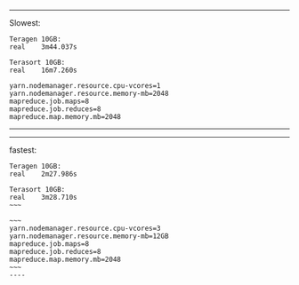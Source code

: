 
-----
Slowest:
~~~
Teragen 10GB:
real	3m44.037s
~~~
~~~
Terasort 10GB:
real	16m7.260s
~~~
~~~
yarn.nodemanager.resource.cpu-vcores=1
yarn.nodemanager.resource.memory-mb=2048
mapreduce.job.maps=8 
mapreduce.job.reduces=8 
mapreduce.map.memory.mb=2048
~~~
-----


---
fastest:
~~~~
Teragen 10GB:
real	2m27.986s
~~~~

~~~~
Terasort 10GB:
real	3m28.710s
~~~

~~~
yarn.nodemanager.resource.cpu-vcores=3
yarn.nodemanager.resource.memory-mb=12GB
mapreduce.job.maps=8
mapreduce.job.reduces=8
mapreduce.map.memory.mb=2048
~~~
----

